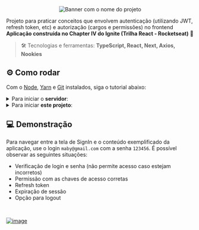 <div align="center"> <img src="https://user-images.githubusercontent.com/69374340/216840586-2565c115-fe5e-4107-99cc-50c7c3fabb31.png" alt="Banner com o nome do projeto"/> </div>

Projeto para praticar conceitos que envolvem autenticação (utilizando JWT, refresh token, etc) e autorização (cargos e permissões) no frontend <br>
**Aplicação construída no Chapter IV do Ignite (Trilha React - Rocketseat)** 🚀

> :hammer_and_wrench: Tecnologias e ferramentas: **TypeScript, React, Next, Axios, Nookies**

## :gear: Como rodar
Com o [Node](https://nodejs.org/en/), [Yarn](https://yarnpkg.com/) e [Git](https://git-scm.com/) instalados, siga o tutorial abaixo:

<details>
 <summary>Para iniciar o <b>servidor</b>:</summary>
 <br>

```bash
# Clone o repositório do servidor
$ git clone https://github.com/MariaGabrielaReis/auth-backend-example.git

# Instale as dependências do projeto, assim como suas tipagens
$ yarn

# Execute a aplicação
$ yarn dev

# O servidor inciará na porta:3333 - acesse http://localhost:3333
```
</details>

<details>
 <summary>Para iniciar <b>este projeto</b>:</summary>
 <br>

```bash
# Clone este repositório
$ git clone https://github.com/MariaGabrielaReis/auth-example.git

# Instale as dependências do projeto, assim como suas tipagens
$ yarn

# Execute a aplicação
$ yarn dev

# O site inciará na porta:3000 - acesse http://localhost:3000
```
</details>

## :computer: Demonstração
Para navegar entre a tela de SignIn e o conteúdo exemplificado da aplicação, use o login `maby@gmail.com` com a senha `123456`. É possível observar as seguintes situações:
- Verificação de login e senha (não permite acesso caso estejam incorretos)
- Permissão com as chaves de acesso corretas
- Refresh token
- Expiração de sessão
- Opção para logout

<br>

[![image](https://img.shields.io/badge/✨%20Maria%20Gabriela%20Reis,%202023-LinkedIn-0D9488?style=flat-square)](https://www.linkedin.com/in/mariagabrielareis/)
